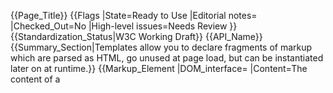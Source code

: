 {{Page_Title}}
{{Flags
|State=Ready to Use
|Editorial notes=
|Checked_Out=No
|High-level issues=Needs Review
}}
{{Standardization_Status|W3C Working Draft}}
{{API_Name}}
{{Summary_Section|Templates allow you to declare fragments of markup which are parsed as HTML, go unused at page load, but can be instantiated later on at runtime.}}
{{Markup_Element
|DOM_interface=
|Content=The content of a <code><template></code> element is a hidden portion of the DOM and does not render on page load: scripts don't run, text or images don't display, audio doesn't play, and so forth. Neither are the child nodes of the <code><template></code> accessible with the JavaScript <code>getElementbyId()</code> or <code>querySelector()</code> methods.

Templates can be placed anywhere inside of the <code><head></code>, <code><body></code>, and <code><frameset></code> elements; It can also be used as a child of a <code>&lt;table&gt;</code> or a <code><select></code> element.
}}
{{Examples_Section
|Not_required=No
|Examples={{Single Example
|Language=HTML
|Description====Basic example===
|Code=<syntaxhighlight>
<table>
<tr>
  <template id="cells-to-repeat">
    <td>some content</td>
  </template>
</tr>
</table>
</syntaxhighlight>
|LiveURL=
}}{{Single Example
|Language=JavaScript
|Description=To use a template, you need to activate it. Otherwise its content will not render. The simplest way to do this is by creating a deep copy of its <code>.content </code>using <code>cloneNode()</code>. The <code>.content</code> property is read-only and references a <code>DocumentFragment</code> containing the guts of a template.
|Code=var t = document.querySelector('#mytemplate');
t.content.querySelector('img').src = 'logo.png'; // Populate the src at runtime.
document.body.appendChild(t.content.cloneNode(true));
|LiveURL=
}}{{Single Example
|Language=HTML
|Description====Shadow DOM example===
But the more interesting use of the <code>&lt;template&gt;</code> tag is in concert with the Shadow DOM and the <code>&lt;content&gt;</code> tag. Use the Shadow DOM to achieve an encapsulation of the presentation (style) of the element and the <code>[[html/elements/content|&lt;content&gt;]]</code> tag to provide separation of content from the element. The element (shadow host) is implemented with a <code>&lt;template&gt;</code> that encapsulates the styles, thereby providing a boiler plate, and a <code>[[html/elements/content|&lt;content&gt;]]</code> tag, thereby providing for the reuse of the template for different content.
|Code=<syntaxhighlight>
<template id="nameTagTemplate">
<style>
  …
</style>
<div class="outer">
  <div class="boilerplate">
    Hi! My name is
  </div>
  <div class="name">
    <content></content>
  </div>
</div>
</template>

<div id="nameTag"></div>
</syntaxhighlight>
|LiveURL=
}}{{Single Example
|Language=JavaScript
|Description=Now all you have to do to stamp out the element is run your template through the ShadowRoot.
|Code=var shadow = document.querySelector('#nameTag').webkitCreateShadowRoot();
var template = document.querySelector('#nameTagTemplate');
document.querySelector('#nameTag').textContent = 'Shellie';
shadow.appendChild(template.content);
template.remove();
|LiveURL=
}}
}}
{{Notes_Section
|Usage=The template contents are hidden implicitly since they are not part of the document. The template element itself must be hidden through the user agent style sheet, as in the following:

<syntaxhighlight lang="css">
@namespace "http://www.w3.org/1999/xhtml";

template {
    display : none;
}
</syntaxhighlight>
|Notes=* If you're using [https://code.google.com/p/modpagespeed/ modpagespeed], be careful of this [http://code.google.com/p/modpagespeed/issues/detail?id=625 bug]. Templates that define inline <code><style scoped></code>, many be moved to the <code>head</code> with PageSpeed's CSS rewriting rules.
* There's no way to "prerender" a template, meaning you cannot preload assets, process JS, download initial CSS, etc. That goes for both server and client. The only time a template renders is when it goes live.
* Be careful with nested templates. They don't behave as you might expect, and nested templates must be activated separately.
|Import_Notes=
}}
{{Related_Specifications_Section
|Specifications=
}}
{{See_Also_Section
|Topic_clusters=Web Components
|Manual_links=
|External_links=* [http://www.html5rocks.com/en/tutorials/webcomponents/template/ HTML's New Template Tag]
* [http://www.html5rocks.com/en/tutorials/webcomponents/shadowdom/ Shadow DOM 101]
|Manual_sections=
}}
{{Topics}}
{{External_Attribution
|Is_CC-BY-SA=No
|Sources=HTML5Rocks
|MDN_link=
|MSDN_link=
|HTML5Rocks_link=http://www.html5rocks.com/en/tutorials/webcomponents/template/
}}
{{Compatibility_Section
|Not_required=No
|Imported_tables=
|Desktop_rows={{Compatibility Table Desktop Row
|Chrome_supported=Yes
|Chrome_version=26
|Chrome_prefixed_supported=Unknown
|Chrome_prefixed_version=
|Firefox_supported=Unknown
|Firefox_version=
|Firefox_prefixed_supported=Unknown
|Firefox_prefixed_version=
|Internet_explorer_supported=Unknown
|Internet_explorer_version=
|Internet_explorer_prefixed_supported=Unknown
|Internet_explorer_prefixed_version=
|Opera_supported=Unknown
|Opera_version=
|Opera_prefixed_supported=Unknown
|Opera_prefixed_version=
|Safari_supported=Unknown
|Safari_version=
|Safari_prefixed_supported=Unknown
|Safari_prefixed_version=
}}
|Mobile_rows=
|Notes_rows=
}}